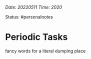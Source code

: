 *Date: 20220511 Time: 2020*

Status: #personalnotes 

# Periodic Tasks

fancy words for a literal dumping place





